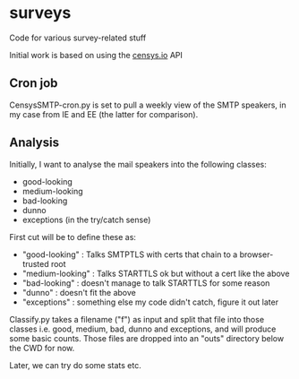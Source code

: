 # surveys

Code for various survey-related stuff

Initial work is based on using the [censys.io](https://censys.io/) API

## Cron job

CensysSMTP-cron.py is set to pull a weekly view of the SMTP speakers,
in my case from IE and EE (the latter for comparison).

## Analysis

Initially, I want to analyse the mail speakers into the following classes:

- good-looking
- medium-looking
- bad-looking
- dunno 
- exceptions (in the try/catch sense)

First cut will be to define these as: 

- "good-looking" : Talks SMTPTLS with certs that chain to a browser-trusted root 
- "medium-looking" : Talks STARTTLS ok but without a cert like the above
- "bad-looking" : doesn't manage to talk STARTTLS for some reason
- "dunno" : doesn't fit the above
- "exceptions" : something else my code didn't catch, figure it out later

Classify.py takes a filename ("f") as input and split that file into
those classes i.e. good, medium, bad, dunno and exceptions, and will
produce some basic counts. Those files are dropped into an "outs" 
directory below the CWD for now.

Later, we can try do some stats etc.


